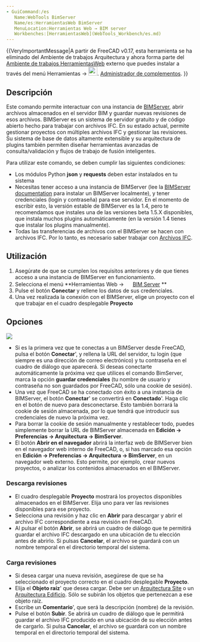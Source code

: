 ```yaml
---
- GuiCommand:/es
   Name:WebTools BimServer
   Name/es:HerramientasWeb BimServer
   MenuLocation:Herramientas Web → BIM server
   Workbenches:[HerramientasWeb](WebTools_Workbench/es.md)
---
```



{{VeryImportantMessage|A partir de FreeCAD v0.17, esta herramienta se ha eliminado del Ambiente de trabajos Arquitectura y ahora forma parte del [Ambiente de trabajos HerramientasWeb](WebTools_Workbench/es.md) externo que puedes instalar a través del menú Herramientas → <img src="images/AddonManager.svg" width=24px>. [Administrador de complementos](Addon_manager/es.md).
}}

## Descripción

Este comando permite interactuar con una instancia de [BIMServer](http://www.bimserver.org), abrir archivos almacenados en el servidor BIM y guardar nuevas revisiones de esos archivos. BIMServer es un sistema de servidor gratuito y de código abierto hecho para trabajar con archivos IFC. En su estado actual, permite gestionar proyectos con múltiples archivos IFC y gestionar las revisiones. Su sistema de base de datos altamente extensible y su arquitectura de plugins también permiten diseñar herramientas avanzadas de consulta/validación y flujos de trabajo de fusión inteligentes.

Para utilizar este comando, se deben cumplir las siguientes condiciones:

-   Los módulos Python **json** y **requests** deben estar instalados en tu sistema
-   Necesitas tener acceso a una instancia de BIMServer (lee la [BIMServer documentation](https://github.com/opensourceBIM/BIMserver/wiki) para instalar un BIMServer localmente), y tener credenciales (login y contraseña) para ese servidor. En el momento de escribir esto, la versión estable de BIMServer es la 1.4, pero te recomendamos que instales una de las versiones beta 1.5.X disponibles, que instala muchos plugins automáticamente (en la versión 1.4 tienes que instalar los plugins manualmente).
-   Todas las transferencias de archivos con el BIMServer se hacen con archivos IFC. Por lo tanto, es necesario saber trabajar con [Archivos IFC](Arch_IFC/es.md).

## Utilización

1.  Asegúrate de que se cumplen los requisitos anteriores y de que tienes acceso a una instancia de BIMServer en funcionamiento.
2.  Selecciona el menú **Herramientas Web → <img src="images/WebTools_BimServer.svg" width=16px> [BIM Server](WebTools_BimServer/es.md)
**
3.  Pulse el botón **Conectar** y rellene los datos de sus credenciales.
4.  Una vez realizada la conexión con el BIMServer, elige un proyecto con el que trabajar en el cuadro desplegable **Proyecto**

## Opciones

![](images/Arch_Bimserver_panel.jpg )

-   Si es la primera vez que te conectas a un BIMServer desde FreeCAD, pulsa el botón **Conectar**\', y rellena la URL del servidor, tu login (que siempre es una dirección de correo electrónico) y tu contraseña en el cuadro de diálogo que aparecerá. Si deseas conectarte automáticamente la próxima vez que utilices el comando BimServer, marca la opción **guardar credenciales** (tu nombre de usuario y contraseña no son guardados por FreeCAD, sólo una cookie de sesión).
-   Una vez que FreeCAD se ha conectado con éxito a una instancia de BIMServer, el botón **Conectar**\' se convertirá en **Conectado**\'. Haga clic en el botón de nuevo para desconectarse. Esto también borrará la cookie de sesión almacenada, por lo que tendrá que introducir sus credenciales de nuevo la próxima vez.
-   Para borrar la cookie de sesión manualmente y restablecer todo, puedes simplemente borrar la URL de BIMServer almacenada en **Edición → Preferencias → Arquitectura → BimServer**.
-   El botón **Abrir en el navegador** abrirá la interfaz web de BIMServer bien en el navegador web interno de FreeCAD, o, si has marcado esa opción en **Edición → Preferencias → Arquitectura → BimServer**, en un navegador web externo. Esto permite, por ejemplo, crear nuevos proyectos, o analizar los contenidos almacenados en el BIMServer.

### Descarga revisiones 

-   El cuadro desplegable **Proyecto** mostrará los proyectos disponibles almacenados en el BIMServer. Elija uno para ver las revisiones disponibles para ese proyecto.
-   Selecciona una revisión y haz clic en **Abrir** para descargar y abrir el archivo IFC correspondiente a esa revisión en FreeCAD.
-   Al pulsar el botón **Abrir**, se abrirá un cuadro de diálogo que te permitirá guardar el archivo IFC descargado en una ubicación de tu elección antes de abrirlo. Si pulsas **Cancelar**, el archivo se guardará con un nombre temporal en el directorio temporal del sistema.

### Carga revisiones 

-   Si desea cargar una nueva revisión, asegúrese de que se ha seleccionado el proyecto correcto en el cuadro desplegable **Proyecto**.
-   Elija el **Objeto raíz**\' que desea cargar. Debe ser un [Arquitectura Site](Arch_Site/es.md) o un [Arquitectura Edificio](Arch_Building/es.md). Sólo se subirán los objetos que pertenezcan a ese objeto raíz.
-   Escribe un **Comentario**\', que será la descripción (nombre) de la revisión.
-   Pulse el botón **Subir**. Se abrirá un cuadro de diálogo que le permitirá guardar el archivo IFC producido en una ubicación de su elección antes de cargarlo. Si pulsa **Cancelar**, el archivo se guardará con un nombre temporal en el directorio temporal del sistema.

